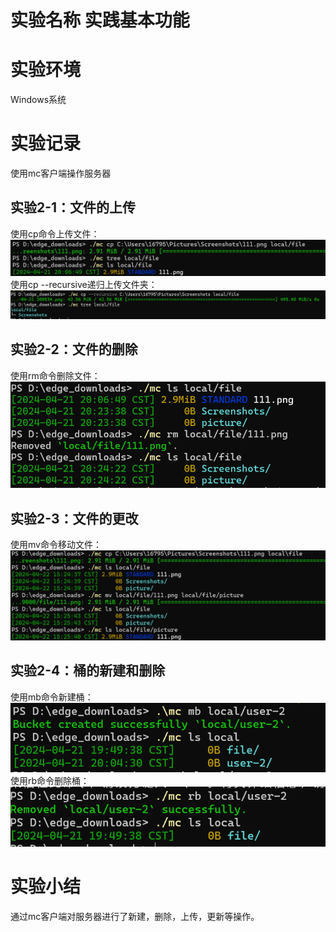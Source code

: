 # 实验名称 实践基本功能


# 实验环境
Windows系统

# 实验记录
使用mc客户端操作服务器

## 实验2-1：文件的上传
使用cp命令上传文件：
![](./figure/上传文件.png)
使用cp --recursive递归上传文件夹：
![](./figure/上传.png)
## 实验2-2：文件的删除
使用rm命令删除文件：
![](./figure/删除.png)
## 实验2-3：文件的更改
使用mv命令移动文件：
![](./figure/移动文件.png)
## 实验2-4：桶的新建和删除
使用mb命令新建桶：
![](./figure/新建桶.png)
使用rb命令删除桶：
![](./figure/删除桶.png)
# 实验小结
通过mc客户端对服务器进行了新建，删除，上传，更新等操作。